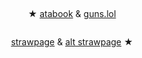 # 


<p align="center">
<img src="https://64.media.tumblr.com/649f991354e48a809c472646b1a4c42b/e1b1142484d86b2d-39/s400x600/384d670c0f4a66c85915e4f7506dfe7abccaf18b.gifv" alt="" class="center">


<p align="center">
★ <a href="https://geto.atabook.org/?page=1"> atabook</a> & <a href="https://guns.lol/sukunagod">guns.lol</a>
</p>


<p align="center">
<img src="https://i.imgur.com/C5LQfLi.png" alt="" class="center">

</p>

<p align="center">
<a href="https://homesicks.straw.page/">strawpage</a> & <a href="https://getoguru.straw.page/">alt strawpage</a> ★
</p>

<p align="center">

<p align="center">
<img src="https://64.media.tumblr.com/8527cdac6eee77cfdf9907122fa2303d/8c0cb53437a6ff82-31/s400x600/ac94cd6598bee1d555efb014c85befc3c2d8cbd2.pnj" alt="" class="center">
